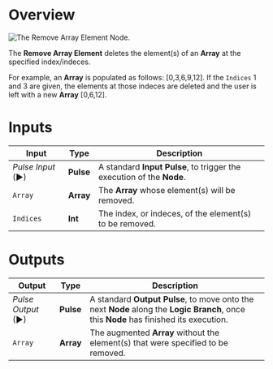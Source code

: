 # Overview

![The Remove Array Element Node.]()

The **Remove Array Element** deletes the element(s) of an **Array** at the specified index/indeces. 

For example, an **Array** is populated as follows: [0,3,6,9,12]. If the `Indices` 1 and 3 are given, the elements at those indeces are deleted and the user is left with a new **Array** [0,6,12]. 

<!---# Attributes

|Attribute|Type|Description|
|---|---|---|
--->
# Inputs

|Input|Type|Description|
|---|---|---|
|*Pulse Input* (►)|**Pulse**|A standard **Input Pulse**, to trigger the execution of the **Node**.|
|`Array`|**Array**|The **Array** whose element(s) will be removed.|
|`Indices`|**Int**|The index, or indeces, of the element(s) to be removed.|


# Outputs

|Output|Type|Description|
|---|---|---|
|*Pulse Output* (►)|**Pulse**|A standard **Output Pulse**, to move onto the next **Node** along the **Logic Branch**, once this **Node** has finished its execution.|
|`Array`|**Array**|The augmented **Array** without the element(s) that were specified to be removed.|



